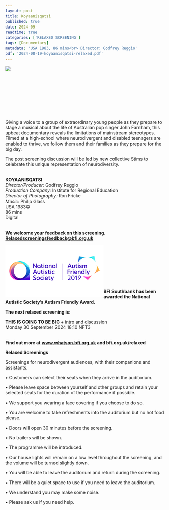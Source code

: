 ```yaml
---
layout: post
title: Koyaanisqatsi
published: true
date: 2024-09-
readtime: true
categories: ['RELAXED SCREENING']
tags: [Documentary]
metadata: 'USA 1983, 86 mins<br> Director: Godfrey Reggio'
pdf: '2024-08-19-koyaanisqatsi-relaxed.pdf'
---
```


<img style="float: left;" src="/img/tigtbb.png"><br><br><br><br><br><br><br><br><br>


Giving a voice to a group of extraordinary young people as they prepare to stage a musical about the life of Australian pop singer John Farnham, this upbeat documentary reveals the limitations of mainstream stereotypes. Filmed at a high-school where neurodivergent and disabled teenagers are enabled to thrive, we follow them and their families as they prepare for the big day.

The post screening discussion will be led by new collective Stims to celebrate this unique representation of neurodiversity.
<br><br>


**KOYAANISQATSI**  
_Director/Producer:_ Godfrey Reggio<br>
_Production Company:_ Institute for Regional Education<br>
_Director of Photography:_ Ron Fricke<br>
_Music:_ Philip Glass<br>
USA 1983©<br>
86 mins<br>
Digital    
<br>

**We welcome your feedback on this screening. Relaxedscreeningsfeedback@bfi.org.uk**


<img style="float: left;" src="/img/autistic_society.png"><br><br><br><br><br><br><br><br>
**BFI Southbank has been awarded the National Autistic Society’s Autism Friendly Award.**


**The next relaxed screening is:**<br> 

**THIS IS GOING TO BE BIG** + intro and discussion<br>
Monday 30 September 2024 18:10 NFT3
<br><br>


**Find out more at**
**www.whatson.bfi.org.uk**
**and bfi.org.uk/relaxed**
<br>

**Relaxed Screenings**

Screenings for neurodivergent audiences, with their companions and assistants.

• Customers can select their seats when they arrive in the auditorium. 

• Please leave space between yourself and other groups and retain your selected seats for the duration of the performance if possible.

• We support you wearing a face covering if you choose to do so.

• You are welcome to take refreshments into the auditorium but no hot food please.

• Doors will open 30 minutes before the screening.

• No trailers will be shown.

• The programme will be introduced.

• Our house lights will remain on a low level throughout the screening, and the volume will be turned slightly down.

• You will be able to leave the auditorium and return during the screening.

• There will be a quiet space to use if you need to leave the auditorium.

• We understand you may make some noise.

• Please ask us if you need help.
<br><br>

<!--stackedit_data:
eyJoaXN0b3J5IjpbLTE2NjUzMDM4Nyw3MzA5OTgxMTZdfQ==
-->